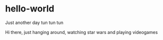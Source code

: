# hello-world
Just another day tun tun tun

Hi there, just hanging around, watching star wars and playing videogames
